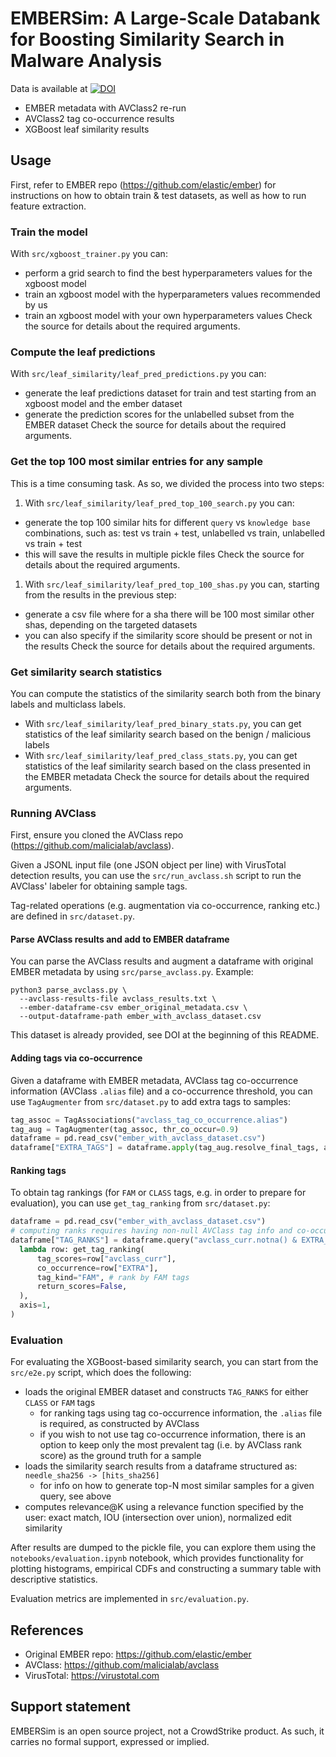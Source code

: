 # EMBERSim: A Large-Scale Databank for Boosting Similarity Search in Malware Analysis

Data is available at [![DOI](https://zenodo.org/badge/DOI/10.5281/zenodo.8014709.svg)](https://doi.org/10.5281/zenodo.8014709)
- EMBER metadata with AVClass2 re-run
- AVClass2 tag co-occurrence results
- XGBoost leaf similarity results

## Usage

First, refer to EMBER repo (https://github.com/elastic/ember) for instructions on how to obtain train & test datasets, as well as how to run feature extraction.

### Train the model

With `src/xgboost_trainer.py` you can:
- perform a grid search to find the best hyperparameters values for the xgboost model
- train an xgboost model with the hyperparameters values recommended by us
- train an xgboost model with your own hyperparameters values
Check the source for details about the required arguments.

### Compute the leaf predictions

With `src/leaf_similarity/leaf_pred_predictions.py` you can:
- generate the leaf predictions dataset for train and test starting from an xgboost model and the ember dataset
- generate the prediction scores for the unlabelled subset from the EMBER dataset
Check the source for details about the required arguments.

### Get the top 100 most similar entries for any sample

This is a time consuming task. As so, we divided the process into two steps:

1. With `src/leaf_similarity/leaf_pred_top_100_search.py` you can:
- generate the top 100 similar hits for different `query` vs `knowledge base` combinations, such as: test vs train + test, unlabelled vs train, unlabelled vs train + test
- this will save the results in multiple pickle files
Check the source for details about the required arguments.

1. With `src/leaf_similarity/leaf_pred_top_100_shas.py` you can, starting from the results in the previous step:
- generate a csv file where for a sha there will be 100 most similar other shas, depending on the targeted datasets
- you can also specify if the similarity score should be present or not in the results
Check the source for details about the required arguments.

### Get similarity search statistics

You can compute the statistics of the similarity search both from the binary labels and multiclass labels.

- With `src/leaf_similarity/leaf_pred_binary_stats.py`, you can get statistics of the leaf similarity search based on the benign / malicious labels
- With `src/leaf_similarity/leaf_pred_class_stats.py`, you can get statistics of the leaf similarity search based on the class presented in the EMBER metadata
Check the source for details about the required arguments.

### Running AVClass

First, ensure you cloned the AVClass repo (https://github.com/malicialab/avclass).

Given a JSONL input file (one JSON object per line) with VirusTotal detection results, you can use the `src/run_avclass.sh` script to run the AVClass' labeler for obtaining sample tags.

Tag-related operations (e.g. augmentation via co-occurrence, ranking etc.) are defined in `src/dataset.py`.

#### Parse AVClass results and add to EMBER dataframe
You can parse the AVClass results and augment a dataframe with original EMBER metadata by using `src/parse_avclass.py`.
Example:
```
python3 parse_avclass.py \
  --avclass-results-file avclass_results.txt \
  --ember-dataframe-csv ember_original_metadata.csv \
  --output-dataframe-path ember_with_avclass_dataset.csv
```
This dataset is already provided, see DOI at the beginning of this README.

#### Adding tags via co-occurrence
Given a dataframe with EMBER metadata, AVClass tag co-occurrence information (AVClass `.alias` file) and a co-occurrence threshold,
you can use `TagAugmenter` from `src/dataset.py` to add extra tags to samples:
```python
tag_assoc = TagAssociations("avclass_tag_co_occurrence.alias")
tag_aug = TagAugmenter(tag_assoc, thr_co_occur=0.9)
dataframe = pd.read_csv("ember_with_avclass_dataset.csv")
dataframe["EXTRA_TAGS"] = dataframe.apply(tag_aug.resolve_final_tags, axis=1)
```

#### Ranking tags
To obtain tag rankings (for `FAM` or `CLASS` tags, e.g. in order to prepare for evaluation), you can use `get_tag_ranking` from `src/dataset.py`:
```python
dataframe = pd.read_csv("ember_with_avclass_dataset.csv")
# computing ranks requires having non-null AVClass tag info and co-occurrence info (from the step above)
dataframe["TAG_RANKS"] = dataframe.query("avclass_curr.notna() & EXTRA_TAGS.notna()").apply(
  lambda row: get_tag_ranking(
      tag_scores=row["avclass_curr"],
      co_occurrence=row["EXTRA"],
      tag_kind="FAM", # rank by FAM tags
      return_scores=False,
  ),
  axis=1,
)
```

### Evaluation

For evaluating the XGBoost-based similarity search, you can start from the `src/e2e.py` script, which does the following:
- loads the original EMBER dataset and constructs `TAG_RANKS` for either `CLASS` or `FAM` tags
  - for ranking tags using tag co-occurrence information, the `.alias` file is required, as constructed by AVClass
  - if you wish to not use tag co-occurrence information, there is an option to keep only the most prevalent tag (i.e. by AVClass rank score) as the ground truth for a sample
- loads the similarity search results from a dataframe structured as: `needle_sha256 -> [hits_sha256]`
  - for info on how to generate top-N most similar samples for a given query, see above
- computes relevance@K using a relevance function specified by the user: exact match, IOU (intersection over union), normalized edit similarity

After results are dumped to the pickle file, you can explore them using the `notebooks/evaluation.ipynb` notebook, which provides functionality for plotting histograms, empirical CDFs and constructing a summary table with descriptive statistics.

Evaluation metrics are implemented in `src/evaluation.py`.

## References

- Original EMBER repo: https://github.com/elastic/ember
- AVClass: https://github.com/malicialab/avclass
- VirusTotal: https://virustotal.com

## Support statement

EMBERSim is an open source project, not a CrowdStrike product. As such, it carries no formal support, expressed or implied.
